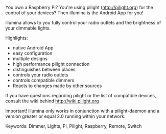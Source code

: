 You own a Raspberry Pi? You're using pilight (http://pilight.org)
for the control of your devices? Then illumina is the Android App for you!

illumina allows to you fully control your radio outlets and
the brightness of your dimmable lights.

Highlights:
* native Android App
* easy configuration
* multiple designs
* high performance pilight connection
* distinguishes between places
* controls your radio outlets
* controls compatible dimmers
* Reacts to changes made by other sources

If you have questions regarding pilight or the list of compatible devices,
consult the wiki behind http://wiki.pilight.org

Important!
illumina only works in conjunction with a pilight-daemon and a version
greater or equal 2.0 running within your network.

Keywords: Dimmer, Lights, Pi, Pilight, Raspberry, Remote, Switch
